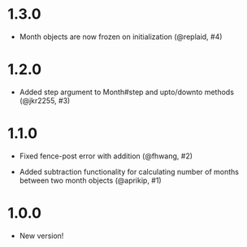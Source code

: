 # 1.3.0

  * Month objects are now frozen on initialization (@replaid, #4)

# 1.2.0

  * Added step argument to Month#step and upto/downto methods (@jkr2255, #3)

# 1.1.0

  * Fixed fence-post error with addition (@fhwang, #2)

  * Added subtraction functionality for calculating number of months between two month objects (@aprikip, #1)

# 1.0.0

  * New version!
